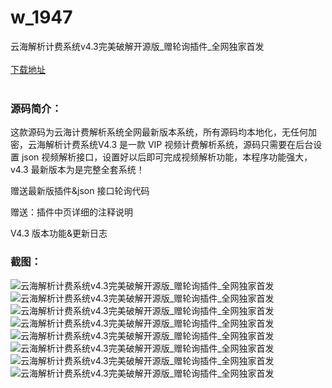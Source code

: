 # w_1947
云海解析计费系统v4.3完美破解开源版_赠轮询插件_全网独家首发
<br/></br>
[下载地址](https://www.uuid2.com/1947.html "下载地址")
<br/></br>
<h3>源码简介：</h3>
<p>这款源码为云海计费解析系统全网最新版本系统，所有源码均本地化，无任何加密，云海解析计费系统V4.3 是一款 VIP 视频计费解析系统，源码只需要在后台设置 json 视频解析接口，设置好以后即可完成视频解析功能，本程序功能强大，v4.3 最新版本为是完整全套系统！<p>
<p>赠送最新版插件&json 接口轮询代码<p>
<p>赠送：插件中页详细的注释说明<p>
<p>V4.3 版本功能&更新日志<p>
<h3>截图：</h3>
<img src="https://www.uuid2.com/wp-content/uploads/img/202201/cdb2619988.png" alt="云海解析计费系统v4.3完美破解开源版_赠轮询插件_全网独家首发"><img src="https://www.uuid2.com/wp-content/uploads/img/202201/12cd50b505.png" alt="云海解析计费系统v4.3完美破解开源版_赠轮询插件_全网独家首发"><img src="https://www.uuid2.com/wp-content/uploads/img/202201/df66777561.png" alt="云海解析计费系统v4.3完美破解开源版_赠轮询插件_全网独家首发"><img src="https://www.uuid2.com/wp-content/uploads/img/202201/fdd0d52623.png" alt="云海解析计费系统v4.3完美破解开源版_赠轮询插件_全网独家首发"><img src="https://www.uuid2.com/wp-content/uploads/img/202201/8b3125e907.png" alt="云海解析计费系统v4.3完美破解开源版_赠轮询插件_全网独家首发"><img src="https://www.uuid2.com/wp-content/uploads/img/202201/0a3a2ce670.png" alt="云海解析计费系统v4.3完美破解开源版_赠轮询插件_全网独家首发"><img src="https://www.uuid2.com/wp-content/uploads/img/202201/6552648774.png" alt="云海解析计费系统v4.3完美破解开源版_赠轮询插件_全网独家首发"><img src="https://www.uuid2.com/wp-content/uploads/img/202201/2fad58a455.png" alt="云海解析计费系统v4.3完美破解开源版_赠轮询插件_全网独家首发">
